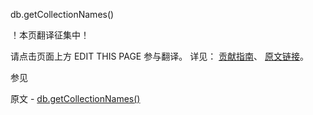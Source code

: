  db.getCollectionNames()

 ！本页翻译征集中！

请点击页面上方 EDIT THIS PAGE 参与翻译。
详见：
[贡献指南]( https://github.com/whaleal/MongoDB-Manual-zh/blob/master/CONTRIBUTING.md )、
[原文链接](  https://docs.mongodb.com/manual/reference/method/db.getCollectionNames/  )。

 参见

原文 - [db.getCollectionNames()]( https://docs.mongodb.com/manual/reference/method/db.getCollectionNames/ )

